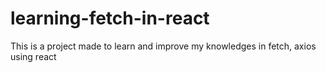 # learning-fetch-in-react

This is a project made to learn and improve my knowledges in fetch, axios using react
